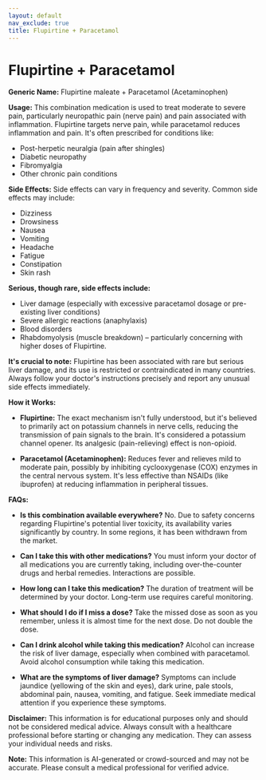 ```yaml
---
layout: default
nav_exclude: true
title: Flupirtine + Paracetamol
---
```


# Flupirtine + Paracetamol

**Generic Name:** Flupirtine maleate + Paracetamol (Acetaminophen)

**Usage:** This combination medication is used to treat moderate to severe pain, particularly neuropathic pain (nerve pain) and pain associated with inflammation.  Flupirtine targets nerve pain, while paracetamol reduces inflammation and pain.  It's often prescribed for conditions like:

* Post-herpetic neuralgia (pain after shingles)
* Diabetic neuropathy
* Fibromyalgia
* Other chronic pain conditions


**Side Effects:**  Side effects can vary in frequency and severity.  Common side effects may include:

* Dizziness
* Drowsiness
* Nausea
* Vomiting
* Headache
* Fatigue
* Constipation
* Skin rash

**Serious, though rare, side effects include:**

* Liver damage (especially with excessive paracetamol dosage or pre-existing liver conditions)
* Severe allergic reactions (anaphylaxis)
* Blood disorders
* Rhabdomyolysis (muscle breakdown) – particularly concerning with higher doses of Flupirtine.


**It's crucial to note:**  Flupirtine has been associated with rare but serious liver damage, and its use is restricted or contraindicated in many countries.  Always follow your doctor's instructions precisely and report any unusual side effects immediately.

**How it Works:**

* **Flupirtine:** The exact mechanism isn't fully understood, but it's believed to primarily act on potassium channels in nerve cells, reducing the transmission of pain signals to the brain.  It's considered a potassium channel opener.  Its analgesic (pain-relieving) effect is non-opioid.

* **Paracetamol (Acetaminophen):**  Reduces fever and relieves mild to moderate pain, possibly by inhibiting cyclooxygenase (COX) enzymes in the central nervous system.  It's less effective than NSAIDs (like ibuprofen) at reducing inflammation in peripheral tissues.


**FAQs:**

* **Is this combination available everywhere?** No. Due to safety concerns regarding Flupirtine's potential liver toxicity, its availability varies significantly by country. In some regions, it has been withdrawn from the market.

* **Can I take this with other medications?**  You must inform your doctor of all medications you are currently taking, including over-the-counter drugs and herbal remedies. Interactions are possible.

* **How long can I take this medication?**  The duration of treatment will be determined by your doctor.  Long-term use requires careful monitoring.

* **What should I do if I miss a dose?** Take the missed dose as soon as you remember, unless it is almost time for the next dose. Do not double the dose.

* **Can I drink alcohol while taking this medication?**  Alcohol can increase the risk of liver damage, especially when combined with paracetamol.  Avoid alcohol consumption while taking this medication.

* **What are the symptoms of liver damage?** Symptoms can include jaundice (yellowing of the skin and eyes), dark urine, pale stools, abdominal pain, nausea, vomiting, and fatigue.  Seek immediate medical attention if you experience these symptoms.


**Disclaimer:** This information is for educational purposes only and should not be considered medical advice. Always consult with a healthcare professional before starting or changing any medication.  They can assess your individual needs and risks.


**Note:** This information is AI-generated or crowd-sourced and may not be accurate. Please consult a medical professional for verified advice.